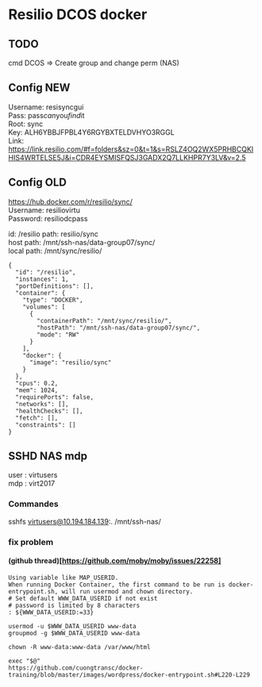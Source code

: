 # Resilio DCOS docker


## TODO
cmd DCOS => Create group and change perm (NAS)

## Config NEW
Username: resisyncgui  
Pass: pass$can$you$find$it  
Root: sync  
Key: ALH6YBBJFPBL4Y6RGYBXTELDVHYO3RGGL  
Link: https://link.resilio.com/#f=folders&sz=0&t=1&s=RSLZ4OQ2WX5PRHBCQKIHIS4WRTELSE5J&i=CDR4EYSMISFQSJ3GADX2Q7LLKHPR7Y3LV&v=2.5  

## Config OLD

https://hub.docker.com/r/resilio/sync/  
Username: resiliovirtu  
Password: resiliodcpass  

id:         /resilio 
path:       resilio/sync  
host path:  /mnt/ssh-nas/data-group07/sync/  
local path: /mnt/sync/resilio/  

```
{
  "id": "/resilio",
  "instances": 1,
  "portDefinitions": [],
  "container": {
    "type": "DOCKER",
    "volumes": [
      {
        "containerPath": "/mnt/sync/resilio/",
        "hostPath": "/mnt/ssh-nas/data-group07/sync/",
        "mode": "RW"
      }
    ],
    "docker": {
      "image": "resilio/sync"
    }
  },
  "cpus": 0.2,
  "mem": 1024,
  "requirePorts": false,
  "networks": [],
  "healthChecks": [],
  "fetch": [],
  "constraints": []
}
```

## SSHD NAS mdp
user : virtusers  
mdp  : virt2017  

### Commandes
sshfs virtusers@10.194.184.139:. /mnt/ssh-nas/  

### fix problem

#### (github thread)[https://github.com/moby/moby/issues/22258]
```This problem can be solved by using docker-entrypoint.sh
Using variable like MAP_USERID.
When running Docker Container, the first command to be run is docker-entrypoint.sh, will run usermod and chown directory.
# Set default WWW_DATA_USERID if not exist
# password is limited by 8 characters
: ${WWW_DATA_USERID:=33}

usermod -u $WWW_DATA_USERID www-data
groupmod -g $WWW_DATA_USERID www-data

chown -R www-data:www-data /var/www/html

exec "$@"
https://github.com/cuongtransc/docker-training/blob/master/images/wordpress/docker-entrypoint.sh#L220-L229
```
